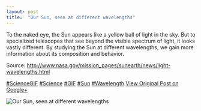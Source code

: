 ```yaml
---
layout: post
title:  "Our Sun, seen at different wavelengths"
---
```


To the naked eye, the Sun appears like a yellow ball of light in the sky. But to specialized telescopes that see beyond the visible spectrum of light, it looks vastly different. By studying the Sun at different wavelengths, we gain more information about its composition and behavior.  
  
Source: <http://www.nasa.gov/mission_pages/sunearth/news/light-wavelengths.html>  
  
[#ScienceGIF](https://plus.google.com/s/%23ScienceGIF/posts) [#Science](https://plus.google.com/s/%23Science/posts) [#GIF](https://plus.google.com/s/%23GIF/posts) [#Sun](https://plus.google.com/s/%23Sun/posts) [#Wavelength](https://plus.google.com/s/%23Wavelength/posts)
[View Original Post on Google+](https://plus.google.com/+ColinSullender/posts/CHzZfkUH9bz)

![Our Sun, seen at different wavelengths](https://i.imgur.com/h30aZ9L.gif)
